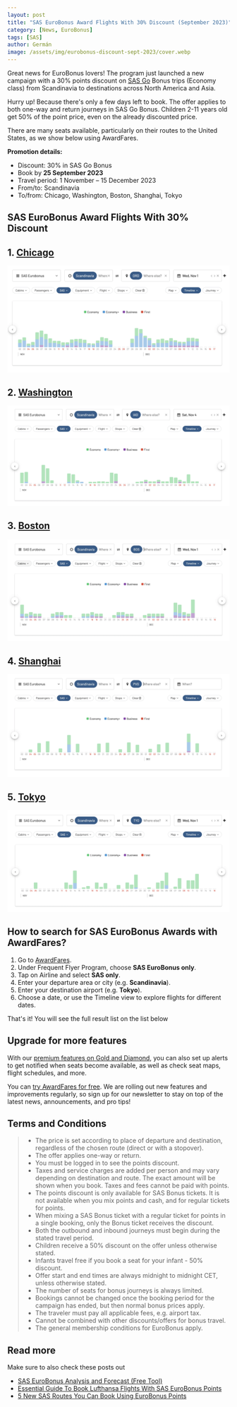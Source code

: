 ```yaml
---
layout: post
title: "SAS EuroBonus Award Flights With 30% Discount (September 2023)"
category: [News, EuroBonus]
tags: [SAS]
author: Germán
image: /assets/img/eurobonus-discount-sept-2023/cover.webp
---
```


Great news for EuroBonus lovers! The program just launched a new campaign with a 30% points discount on [SAS Go](https://flysas.com/) Bonus trips (Economy class) from Scandinavia to destinations across North America and Asia.

Hurry up! Because there's only a few days left to book. The offer applies to both one-way and return journeys in SAS Go Bonus. Children 2-11 years old get 50% of the point price, even on the already discounted price.

There are many seats available, particularly on their routes to the United States, as we show below using AwardFares.

**Promotion details:**

* Discount: 30% in SAS Go Bonus
* Book by **25 September 2023**
* Travel period: 1 November – 15 December 2023
* From/to: Scandinavia
* To/from: Chicago, Washington, Boston, Shanghai, Tokyo


## SAS EuroBonus Award Flights With 30% Discount 


## 1. [Chicago](https://awardfares.com/search?zone:Scandinavia.ORD.2023-11-01;a:SK;o:duration;so:asc;z:sas#)

<img src="../assets/img/eurobonus-discount-sept-2023/chicago.webp" alt="EuroBonus 30% Discount on award trips to Chicago (AwardFares)." />

## 2. [Washington](https://awardfares.com/search?zone:Scandinavia.IAD.2023-11-01;a:SK;o:duration;so:asc;z:sas#)

<img src="../assets/img/eurobonus-discount-sept-2023/washington.webp" alt="EuroBonus 30% Discount on award trips to Chicago (AwardFares)." />


## 3. [Boston](https://awardfares.com/search?zone:Scandinavia.BOS.2023-11-01;a:SK;o:duration;so:asc;z:sas#)

<img src="../assets/img/eurobonus-discount-sept-2023/boston.webp" alt="EuroBonus 30% Discount on award trips to Chicago (AwardFares)." />


## 4. [Shanghai](https://awardfares.com/search?zone:Scandinavia.PVG.2023-11-01;a:SK;o:duration;so:asc;z:sas#)

<img src="../assets/img/eurobonus-discount-sept-2023/shanghai.webp" alt="EuroBonus 30% Discount on award trips to Chicago (AwardFares)." />

## 5. [Tokyo](https://awardfares.com/search?zone:Scandinavia.TYO.2023-11-01;a:SK;o:duration;so:asc;z:sas#)

<img src="../assets/img/eurobonus-discount-sept-2023/tokyo.webp" alt="EuroBonus 30% Discount on award trips to Chicago (AwardFares)." />



## How to search for SAS EuroBonus Awards with AwardFares?

1. Go to [AwardFares](https://awardfares.com/signup).
2. Under Frequent Flyer Program, choose **SAS EuroBonus only**.
3. Tap on Airline and select **SAS only**.
4. Enter your departure area or city (e.g. **Scandinavia**).
5. Enter your destination airport (e.g. **Tokyo**).
6. Choose a date, or use the Timeline view to explore flights for different dates.

That's it! You will see the full result list on the list below

## Upgrade for more features

With our [premium features on Gold and Diamond](https://awardfares.com/pricing), you can also set up alerts to get notified when seats become available, as well as check seat maps, flight schedules, and more.

You can [try AwardFares for free](https://awardfares.com/). We are rolling out new features and improvements regularly, so sign up for our newsletter to stay on top of the latest news, announcements, and pro tips!


## Terms and Conditions

> * The price is set according to place of departure and destination, regardless of the chosen route (direct or with a stopover).
> * The offer applies one-way or return.
> * You must be logged in to see the points discount.
> * Taxes and service charges are added per person and may vary depending on destination and route. The exact amount will be shown when you book. Taxes and fees cannot be paid with points.
> * The points discount is only available for SAS Bonus tickets. It is not available when you mix points and cash, and for regular tickets for points.
> * When mixing a SAS Bonus ticket with a regular ticket for points in a single booking, only the Bonus ticket receives the discount.
> * Both the outbound and inbound journeys must begin during the stated travel period.
> * Children receive a 50% discount on the offer unless otherwise stated.
> * Infants travel free if you book a seat for your infant - 50% discount.
> * Offer start and end times are always midnight to midnight CET, unless otherwise stated.
> * The number of seats for bonus journeys is always limited.
> * Bookings cannot be changed once the booking period for the campaign has ended, but then normal bonus prices apply.
> * The traveler must pay all applicable fees, e.g. airport tax.
> * Cannot be combined with other discounts/offers for bonus travel.
> * The general membership conditions for EuroBonus apply.


## Read more

Make sure to also check these posts out

- [SAS EuroBonus Analysis and Forecast (Free Tool)](https://blog.awardfares.com/eurobonus-analysis-and-forecast/)
- [Essential Guide To Book Lufthansa Flights With SAS EuroBonus Points](https://blog.awardfares.com/lufthansa-with-eurobonus-guide/)
- [5 New SAS Routes You Can Book Using EuroBonus Points](https://blog.awardfares.com/eurobonus-july-2023/)
